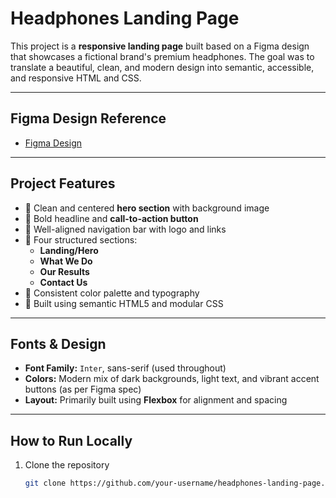 # Headphones Landing Page

This project is a **responsive landing page** built based on a Figma design that showcases a fictional brand's premium headphones. The goal was to translate a beautiful, clean, and modern design into semantic, accessible, and responsive HTML and CSS.

---

## Figma Design Reference

- [Figma Design](https://www.figma.com/design/mnI5FAyzK931wOBI3ckkTS/a5366bbd595c643993665e2a28909370a7e12c66?node-id=0-1&p=f&t=NGHnCNYZ1VMcgpml-0)

---

## Project Features

- 🔹 Clean and centered **hero section** with background image
- 🔹 Bold headline and **call-to-action button**
- 🔹 Well-aligned navigation bar with logo and links
- 🔹 Four structured sections:
  - **Landing/Hero**
  - **What We Do**
  - **Our Results**
  - **Contact Us**
- 🔹 Consistent color palette and typography
- 🔹 Built using semantic HTML5 and modular CSS

---

## Fonts & Design

- **Font Family:** `Inter`, sans-serif (used throughout)
- **Colors:** Modern mix of dark backgrounds, light text, and vibrant accent buttons (as per Figma spec)
- **Layout:** Primarily built using **Flexbox** for alignment and spacing

---

## How to Run Locally

1. Clone the repository  
   ```bash
   git clone https://github.com/your-username/headphones-landing-page.git
